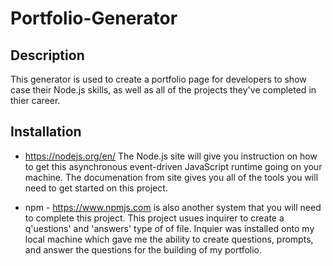 # Portfolio-Generator

## Description
This generator is used to create a portfolio page for developers to show case their Node.js skills, as well as all of the projects they've completed in thier career.

## Installation
* https://nodejs.org/en/ The Node.js site will give you instruction on how to get this  asynchronous event-driven JavaScript runtime going on your machine. The documenation from site gives you all of the tools you will need to get started on this project.

* npm - https://www.npmjs.com is also another system that you will need to complete this project. This project usues inquirer to create a q'uestions' and 'answers' type of of file. Inquier was installed onto my local machine which gave me the ability to create questions, prompts, and answer the questions for the building of my portfolio.

